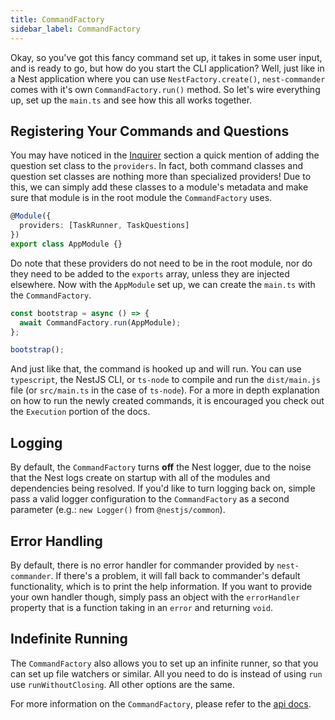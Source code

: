 ```yaml
---
title: CommandFactory
sidebar_label: CommandFactory
---
```


Okay, so you've got this fancy command set up, it takes in some user input, and is ready to go, but how do you start the CLI application? Well, just like in a Nest application where you can use `NestFactory.create()`, `nest-commander` comes with it's own `CommandFactory.run()` method. So let's wire everything up, set up the `main.ts` and see how this all works together.

## Registering Your Commands and Questions

You may have noticed in the [Inquirer](./inquirer.md) section a quick mention of adding the question set class to the `providers`. In fact, both command classes and question set classes are nothing more than specialized providers! Due to this, we can simply add these classes to a module's metadata and make sure that module is in the root module the `CommandFactory` uses.

```typescript title="src/app.module.ts"
@Module({
  providers: [TaskRunner, TaskQuestions]
})
export class AppModule {}
```

Do note that these providers do not need to be in the root module, nor do they need to be added to the `exports` array, unless they are injected elsewhere. Now with the `AppModule` set up, we can create the `main.ts` with the `CommandFactory`.

```typescript title="src/main.ts"
const bootstrap = async () => {
  await CommandFactory.run(AppModule);
};

bootstrap();
```

And just like that, the command is hooked up and will run. You can use `typescript`, the NestJS CLI, or `ts-node` to compile and run the `dist/main.js` file (or `src/main.ts` in the case of `ts-node`). For a more in depth explanation on how to run the newly created commands, it is encouraged you check out the `Execution` portion of the docs.

## Logging

By default, the `CommandFactory` turns **off** the Nest logger, due to the noise that the Nest logs create on startup with all of the modules and dependencies being resolved. If you'd like to turn logging back on, simple pass a valid logger configuration to the `CommandFactory` as a second parameter (e.g.: `new Logger()` from `@nestjs/common`).

## Error Handling

By default, there is no error handler for commander provided by `nest-commander`. If there's a problem, it will fall back to commander's default functionality, which is to print the help information. If you want to provide your own handler though, simply pass an object with the `errorHandler` property that is a function taking in an `error` and returning `void`.

## Indefinite Running

The `CommandFactory` also allows you to set up an infinite runner, so that you can set up file watchers or similar. All you need to do is instead of using `run` use `runWithoutClosing`. All other options are the same.

For more information on the `CommandFactory`, please refer to the [api docs](../api.md).
